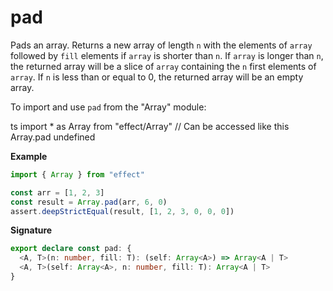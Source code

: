 # pad

Pads an array.
Returns a new array of length `n` with the elements of `array` followed by `fill` elements if `array` is shorter than `n`.
If `array` is longer than `n`, the returned array will be a slice of `array` containing the `n` first elements of `array`.
If `n` is less than or equal to 0, the returned array will be an empty array.

To import and use `pad` from the "Array" module:

ts
import \* as Array from "effect/Array"
// Can be accessed like this
Array.pad
undefined

**Example**

```ts
import { Array } from "effect"

const arr = [1, 2, 3]
const result = Array.pad(arr, 6, 0)
assert.deepStrictEqual(result, [1, 2, 3, 0, 0, 0])
```

**Signature**

```ts
export declare const pad: {
  <A, T>(n: number, fill: T): (self: Array<A>) => Array<A | T>
  <A, T>(self: Array<A>, n: number, fill: T): Array<A | T>
}
```
